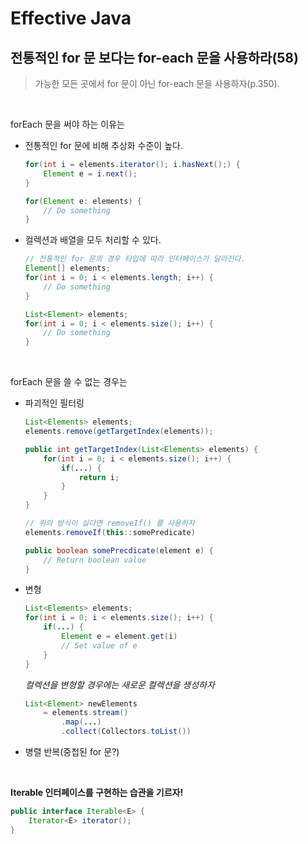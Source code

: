 # Effective Java

## 전통적인 for 문 보다는 for-each 문을 사용하라(58)

> 가능한 모든 곳에서 for 문이 아닌 for-each 문을 사용하자(p.350).

<br>

forEach 문을 써야 하는 이유는
* 전통적인 for 문에 비해 추상화 수준이 높다.
	```java
	for(int i = elements.iterator(); i.hasNext();) {
		Element e = i.next();
	}

	for(Element e: elements) {
		// Do something
	}
	```
* 컬렉션과 배열을 모두 처리할 수 있다.
	```java
	// 전통적인 for 문의 경우 타입에 따라 인터페이스가 달라진다.
	Element[] elements;
	for(int i = 0; i < elements.length; i++) {
		// Do something
	}
	
	List<Element> elements;
	for(int i = 0; i < elements.size(); i++) {
		// Do something
	}
	```


<br>

forEach 문을 쓸 수 없는 경우는
* 파괴적인 필터링
	```java
	List<Elements> elements;
	elements.remove(getTargetIndex(elements));
	
	public int getTargetIndex(List<Elements> elements) {
		for(int i = 0; i < elements.size(); i++) {
			if(...) {
				return i;
			}
		}
	}
	
	// 위의 방식이 싫다면 removeIf() 를 사용하자
	elements.removeIf(this::somePredicate)
	
	public boolean somePrecdicate(element e) {
		// Return boolean value
	}
	```
* 변형
	```java
	List<Elements> elements;
	for(int i = 0; i < elements.size(); i++) {
		if(...) {
			Element e = element.get(i)
			// Set value of e
		}
	}
	```
	*컬렉션을 변형할 경우에는 새로운 컬렉션을 생성하자*
	```java
	List<Element> newElements 
		= elements.stream()
			.map(...)
			.collect(Collectors.toList())
	```
* 병렬 반복(중첩된 for 문?)

<br>

**Iterable 인터페이스를 구현하는 습관을 기르자!**
```java
public interface Iterable<E> {
	Iterator<E> iterator();
}
```

